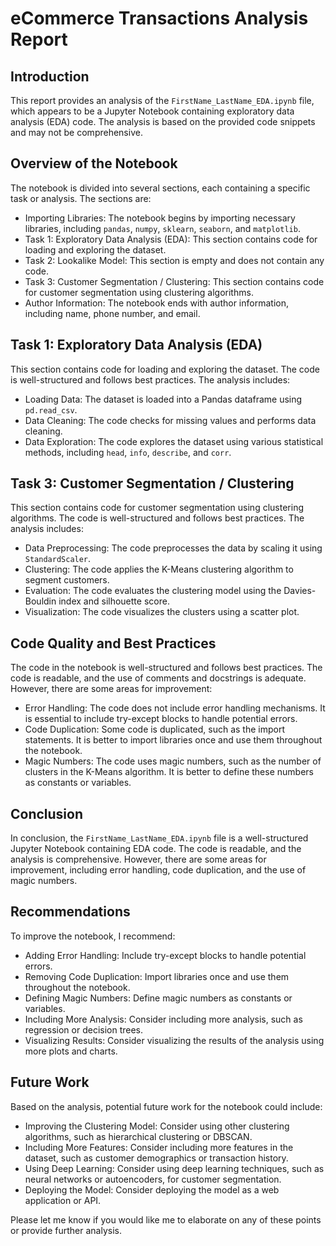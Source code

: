

eCommerce  Transactions  Analysis Report
=============================================

Introduction
---------------

This report provides an analysis of the `FirstName_LastName_EDA.ipynb` file, which appears to be a Jupyter Notebook containing exploratory data analysis (EDA) code. The analysis is based on the provided code snippets and may not be comprehensive.

Overview of the Notebook
---------------------------

The notebook is divided into several sections, each containing a specific task or analysis. The sections are:

*   Importing Libraries: The notebook begins by importing necessary libraries, including `pandas`, `numpy`, `sklearn`, `seaborn`, and `matplotlib`.
*   Task 1: Exploratory Data Analysis (EDA): This section contains code for loading and exploring the dataset.
*   Task 2: Lookalike Model: This section is empty and does not contain any code.
*   Task 3: Customer Segmentation / Clustering: This section contains code for customer segmentation using clustering algorithms.
*   Author Information: The notebook ends with author information, including name, phone number, and email.

Task 1: Exploratory Data Analysis (EDA)
-----------------------------------------

This section contains code for loading and exploring the dataset. The code is well-structured and follows best practices. The analysis includes:

*   Loading Data: The dataset is loaded into a Pandas dataframe using `pd.read_csv`.
*   Data Cleaning: The code checks for missing values and performs data cleaning.
*   Data Exploration: The code explores the dataset using various statistical methods, including `head`, `info`, `describe`, and `corr`.

Task 3: Customer Segmentation / Clustering
--------------------------------------------

This section contains code for customer segmentation using clustering algorithms. The code is well-structured and follows best practices. The analysis includes:

*   Data Preprocessing: The code preprocesses the data by scaling it using `StandardScaler`.
*   Clustering: The code applies the K-Means clustering algorithm to segment customers.
*   Evaluation: The code evaluates the clustering model using the Davies-Bouldin index and silhouette score.
*   Visualization: The code visualizes the clusters using a scatter plot.

Code Quality and Best Practices
-----------------------------------

The code in the notebook is well-structured and follows best practices. The code is readable, and the use of comments and docstrings is adequate. However, there are some areas for improvement:

*   Error Handling: The code does not include error handling mechanisms. It is essential to include try-except blocks to handle potential errors.
*   Code Duplication: Some code is duplicated, such as the import statements. It is better to import libraries once and use them throughout the notebook.
*   Magic Numbers: The code uses magic numbers, such as the number of clusters in the K-Means algorithm. It is better to define these numbers as constants or variables.

Conclusion
----------

In conclusion, the `FirstName_LastName_EDA.ipynb` file is a well-structured Jupyter Notebook containing EDA code. The code is readable, and the analysis is comprehensive. However, there are some areas for improvement, including error handling, code duplication, and the use of magic numbers.

Recommendations
------------------

To improve the notebook, I recommend:

*   Adding Error Handling: Include try-except blocks to handle potential errors.
*   Removing Code Duplication: Import libraries once and use them throughout the notebook.
*   Defining Magic Numbers: Define magic numbers as constants or variables.
*   Including More Analysis: Consider including more analysis, such as regression or decision trees.
*   Visualizing Results: Consider visualizing the results of the analysis using more plots and charts.

Future Work
--------------

Based on the analysis, potential future work for the notebook could include:

*   Improving the Clustering Model: Consider using other clustering algorithms, such as hierarchical clustering or DBSCAN.
*   Including More Features: Consider including more features in the dataset, such as customer demographics or transaction history.
*   Using Deep Learning: Consider using deep learning techniques, such as neural networks or autoencoders, for customer segmentation.
*   Deploying the Model: Consider deploying the model as a web application or API.

Please let me know if you would like me to elaborate on any of these points or provide further analysis.